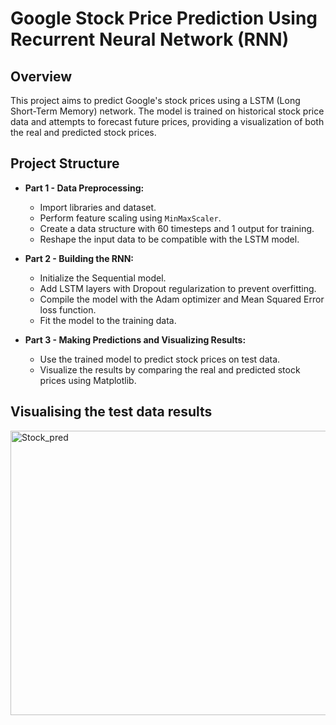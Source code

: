 # Google Stock Price Prediction Using Recurrent Neural Network (RNN)

## Overview

This project aims to predict Google's stock prices using a LSTM (Long Short-Term Memory) network. The model is trained on historical stock price data and attempts to forecast future prices, providing a visualization of both the real and predicted stock prices.

## Project Structure

- **Part 1 - Data Preprocessing:**
  - Import libraries and dataset.
  - Perform feature scaling using `MinMaxScaler`.
  - Create a data structure with 60 timesteps and 1 output for training.
  - Reshape the input data to be compatible with the LSTM model.

- **Part 2 - Building the RNN:**
  - Initialize the Sequential model.
  - Add LSTM layers with Dropout regularization to prevent overfitting.
  - Compile the model with the Adam optimizer and Mean Squared Error loss function.
  - Fit the model to the training data.

- **Part 3 - Making Predictions and Visualizing Results:**
  - Use the trained model to predict stock prices on test data.
  - Visualize the results by comparing the real and predicted stock prices using Matplotlib.
## Visualising the test data results
<img width="571" height="455" alt="Stock_pred" src="https://github.com/user-attachments/assets/44e60ae0-d88a-4c04-9bc9-1a4e946c2ab2" />
